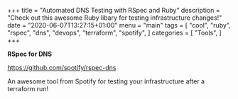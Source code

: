 +++
title = "Automated DNS Testing with RSpec and Ruby"
description = "Check out this awesome Ruby libary for testing infrastructure changes!"
date = "2020-06-07T13:27:15+01:00"
menu = "main"
tags = [
  "cool",
  "ruby",
  "rspec",
  "dns",
  "devops",
  "terraform",
  "spotify",
]
categories = [
  "Tools",
]
+++

__RSpec for DNS__

https://github.com/spotify/rspec-dns

An awesome tool from Spotify for testing your infrastructure after a terraform run!